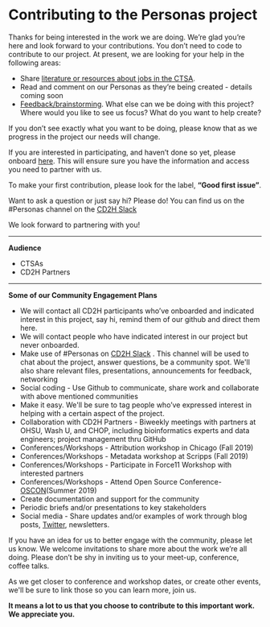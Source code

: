 # Contributing to the Personas project # 

Thanks for being interested in the work we are doing. We’re glad you’re here and look forward to your contributions. You don’t need to code to contribute to our project. At present, we are looking for your help in the following areas:
 
* Share [literature or resources about jobs in the CTSA](https://github.com/data2health/CTS-Personas/issues/25).
* Read and comment on our Personas as they’re being created - details coming soon
* [Feedback/brainstorming](https://github.com/data2health/CTS-Personas/issues/24). What else can we be doing with this project? Where would you like to see us focus? What do you want to help create? 

If you don’t see exactly what you want to be doing, please know that as we progress in the project our needs will change. 

If you are interested in participating, and haven’t done so yet, please onboard 
[here](http://bit.ly/cd2h-onboarding-form). This will ensure sure you have the information and access you need to partner with us. 

To make your first contribution, please look for the label, **“Good first issue”**.  

Want to ask a question or just say hi? Please do! You can find us on the #Personas channel on the 
[CD2H Slack](https://cd2h.slack.com/messages)

We look forward to partnering with you!

______________
**Audience**
* CTSAs
* CD2H Partners

______________
**Some of our Community Engagement Plans**

* We will contact all CD2H participants who’ve onboarded and indicated interest in this project, say hi, remind them of our github and direct them here. 
* We will contact people who have indicated interest in our project but never onboarded. 
* Make use of #Personas on [CD2H Slack](https://cd2h.slack.com/messages) . This channel will be used to chat about the project, answer questions, be a community spot. We'll also share relevant files, presentations, announcements for feedback, networking 
* Social coding - Use Github to communicate, share work and collaborate with above mentioned communities
* Make it easy. We'll be sure to tag people who’ve expressed interest in helping with a certain aspect of the project. 
* Collaboration with CD2H Partners - Biweekly meetings with partners at OHSU, Wash U, and CHOP, including bioinformatics experts and data engineers; project management thru GitHub
* Conferences/Workshops - Attribution workshop in Chicago (Fall 2019)
* Conferences/Workshops - Metadata workshop at Scripps (Fall 2019)
* Conferences/Workshops - Participate in Force11 Workshop with interested partners
* Conferences/Workshops - Attend Open Source Conference-[OSCON](https://conferences.oreilly.com/oscon/oscon-or)(Summer 2019)
* Create documentation and support for the community
* Periodic briefs and/or presentations to key stakeholders
* Social media  - Share updates and/or examples of work through blog posts, [Twitter](https://www.twitter.com/data2health), newsletters. 

If you have an idea for us to better engage with the community, please let us know. We welcome invitations to share more about the work we’re all doing. Please don’t be shy in inviting us to your meet-up, conference, coffee talks.

As we get closer to conference and workshop dates, or create other events, we'll be sure to link those so you can learn more, join us.

**It means a lot to us that you choose to contribute to this important work. We appreciate you.**
